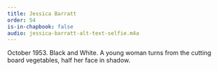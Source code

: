 ```yaml
---
title: Jessica Barratt
order: 54
is-in-chapbook: false
audio: jessica-barratt-alt-text-selfie.m4a
---
```

October 1953. Black and White. A young woman turns from the cutting board vegetables, half her face in shadow.
